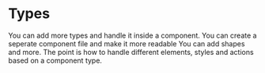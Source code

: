 # Types

You can add more types and handle it inside a component. You can create a seperate component file and make it more readable
You can add shapes and more. The point is how to handle different elements, styles and actions based on a component type.
